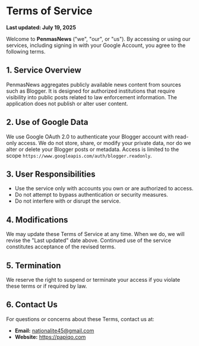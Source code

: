 # Terms of Service

**Last updated: July 19, 2025**

Welcome to **PenmasNews** ("we", "our", or "us"). By accessing or using our services, including signing in with your Google Account, you agree to the following terms.

## 1. Service Overview
PenmasNews aggregates publicly available news content from sources such as Blogger. It is designed for authorized institutions that require visibility into public posts related to law enforcement information. The application does not publish or alter user content.

## 2. Use of Google Data
We use Google OAuth 2.0 to authenticate your Blogger account with read-only access. We do not store, share, or modify your private data, nor do we alter or delete your Blogger posts or metadata. Access is limited to the scope `https://www.googleapis.com/auth/blogger.readonly`.

## 3. User Responsibilities
- Use the service only with accounts you own or are authorized to access.
- Do not attempt to bypass authentication or security measures.
- Do not interfere with or disrupt the service.

## 4. Modifications
We may update these Terms of Service at any time. When we do, we will revise the "Last updated" date above. Continued use of the service constitutes acceptance of the revised terms.

## 5. Termination
We reserve the right to suspend or terminate your access if you violate these terms or if required by law.

## 6. Contact Us
For questions or concerns about these Terms, contact us at:

- **Email:** [nationalite45@gmail.com](mailto:nationalite45@gmail.com)
- **Website:** <https://papiqo.com>
